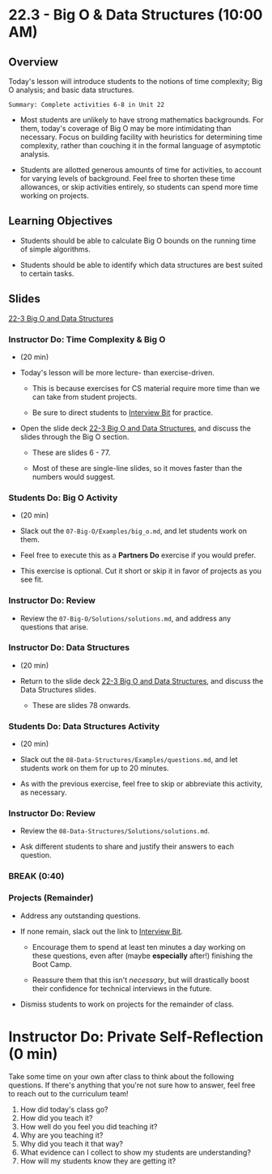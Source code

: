 # 22.3 - Big O & Data Structures (10:00 AM)

## Overview

Today's lesson will introduce students to the notions of time complexity; Big O analysis; and basic data structures.

`Summary: Complete activities 6-8 in Unit 22`

- Most students are unlikely to have strong mathematics backgrounds. For them, today's coverage of Big O may be more intimidating than necessary. Focus on building facility with heuristics for determining time complexity, rather than couching it in the formal language of asymptotic analysis.

- Students are allotted generous amounts of time for activities, to account for varying levels of background. Feel free to shorten these time allowances, or skip activities entirely, so students can spend more time working on projects.

## Learning Objectives

- Students should be able to calculate Big O bounds on the running time of simple algorithms.

- Students should be able to identify which data structures are best suited to certain tasks.

## Slides

[22-3 Big O and Data Structures](https://docs.google.com/presentation/d/1fHb1SPLSl7nWb6LFMM3jl89EMnzaezw2iSZVCgu79S0/edit?usp=sharing)

### Instructor Do: Time Complexity & Big O

- (20 min)

- Today's lesson will be more lecture- than exercise-driven.

  - This is because exercises for CS material require more time than we can take from student projects.

  - Be sure to direct students to [Interview Bit](https://www.interviewbit.com/) for practice.

- Open the slide deck [22-3 Big O and Data Structures](https://docs.google.com/presentation/d/11kHSTXvu2_FCLQFmAkryYMMelvwcXBeWF7Hy3sFUmIM/edit?usp=sharing), and discuss the slides through the Big O section.

  - These are slides 6 - 77.

  - Most of these are single-line slides, so it moves faster than the numbers would suggest.

### Students Do: Big O Activity

- (20 min)

- Slack out the `07-Big-O/Examples/big_o.md`, and let students work on them.

- Feel free to execute this as a **Partners Do** exercise if you would prefer.

- This exercise is optional. Cut it short or skip it in favor of projects as you see fit.

### Instructor Do: Review

- Review the `07-Big-O/Solutions/solutions.md`, and address any questions that arise.

### Instructor Do: Data Structures

- (20 min)

- Return to the slide deck [22-3 Big O and Data Structures](https://docs.google.com/presentation/d/11kHSTXvu2_FCLQFmAkryYMMelvwcXBeWF7Hy3sFUmIM/edit?usp=sharing), and discuss the Data Structures slides.

  - These are slides 78 onwards.

### Students Do: Data Structures Activity

- (20 min)

- Slack out the `08-Data-Structures/Examples/questions.md`, and let students work on them for up to 20 minutes.

- As with the previous exercise, feel free to skip or abbreviate this activity, as necessary.

### Instructor Do: Review

- Review the `08-Data-Structures/Solutions/solutions.md`.

- Ask different students to share and justify their answers to each question.

### BREAK (0:40)

### Projects (Remainder)

- Address any outstanding questions.

- If none remain, slack out the link to [Interview Bit](http://www.interviewbit.com/).

  - Encourage them to spend at least ten minutes a day working on these questions, even after (maybe **especially** after!) finishing the Boot Camp.

  - Reassure them that this isn't _necessary_, but will drastically boost their confidence for technical interviews in the future.

- Dismiss students to work on projects for the remainder of class.

# Instructor Do: Private Self-Reflection (0 min)

Take some time on your own after class to think about the following questions. If there's anything that you're not sure how to answer, feel free to reach out to the curriculum team!

1. How did today's class go?
2. How did you teach it?
3. How well do you feel you did teaching it?
4. Why are you teaching it?
5. Why did you teach it that way?
6. What evidence can I collect to show my students are understanding?
7. How will my students know they are getting it?
